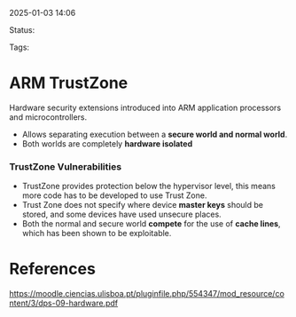 2025-01-03 14:06

Status: 

Tags: 

# ARM TrustZone

Hardware security extensions introduced into ARM application processors and microcontrollers.

- Allows separating execution between a **secure world and normal world**.
- Both worlds are completely **hardware isolated**

### TrustZone Vulnerabilities
- TrustZone provides protection below the hypervisor level, this means more code has to be developed to use Trust Zone.
- Trust Zone does not specify where device **master keys** should be stored, and some devices have used unsecure places.
- Both the normal and secure world **compete** for the use of **cache lines**, which has been shown to be exploitable.

# References

https://moodle.ciencias.ulisboa.pt/pluginfile.php/554347/mod_resource/content/3/dps-09-hardware.pdf